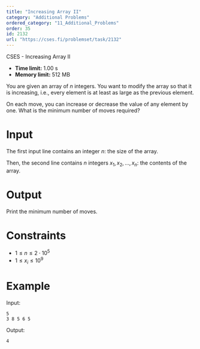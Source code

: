 ```yaml
---
title: "Increasing Array II"
category: "Additional Problems"
ordered_category: "11_Additional_Problems"
order: 35
id: 2132
url: "https://cses.fi/problemset/task/2132"
---
```


CSES - Increasing Array II

  * **Time limit:** 1.00 s
  * **Memory limit:** 512 MB

You are given an array of $n$ integers. You want to modify the array so that
it is increasing, i.e., every element is at least as large as the previous
element.

On each move, you can increase or decrease the value of any element by one.
What is the minimum number of moves required?

# Input

The first input line contains an integer $n$: the size of the array.

Then, the second line contains $n$ integers $x_1,x_2,\ldots,x_n$: the contents
of the array.

# Output

Print the minimum number of moves.

# Constraints

  * $1 \le n \le 2 \cdot 10^5$
  * $1 \le x_i \le 10^9$

# Example

Input:

    
    
    5
    3 8 5 6 5
    

Output:

    
    
    4
    

